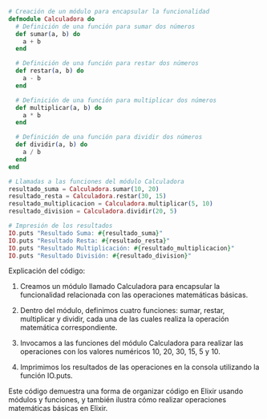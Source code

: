 ```elixir
# Creación de un módulo para encapsular la funcionalidad
defmodule Calculadora do
  # Definición de una función para sumar dos números
  def sumar(a, b) do
    a + b
  end

  # Definición de una función para restar dos números
  def restar(a, b) do
    a - b
  end

  # Definición de una función para multiplicar dos números
  def multiplicar(a, b) do
    a * b
  end

  # Definición de una función para dividir dos números
  def dividir(a, b) do
    a / b
  end
end

# Llamadas a las funciones del módulo Calculadora
resultado_suma = Calculadora.sumar(10, 20)
resultado_resta = Calculadora.restar(30, 15)
resultado_multiplicacion = Calculadora.multiplicar(5, 10)
resultado_division = Calculadora.dividir(20, 5)

# Impresión de los resultados
IO.puts "Resultado Suma: #{resultado_suma}"
IO.puts "Resultado Resta: #{resultado_resta}"
IO.puts "Resultado Multiplicación: #{resultado_multiplicacion}"
IO.puts "Resultado División: #{resultado_division}"
```

Explicación del código:

1. Creamos un módulo llamado Calculadora para encapsular la funcionalidad relacionada con las operaciones matemáticas básicas.

2. Dentro del módulo, definimos cuatro funciones: sumar, restar, multiplicar y dividir, cada una de las cuales realiza la operación matemática correspondiente.

3. Invocamos a las funciones del módulo Calculadora para realizar las operaciones con los valores numéricos 10, 20, 30, 15, 5 y 10.

4. Imprimimos los resultados de las operaciones en la consola utilizando la función IO.puts.

Este código demuestra una forma de organizar código en Elixir usando módulos y funciones, y también ilustra cómo realizar operaciones matemáticas básicas en Elixir.